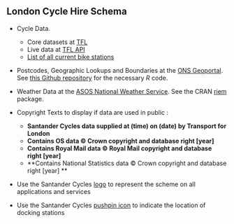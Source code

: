 ## London Cycle Hire Schema

 - Cycle Data.
   - Core datasets at [TFL](http://cycling.data.tfl.gov.uk/)
   - Live data at [TFL API](https://api.tfl.gov.uk/bikepoint)
   - [List of all current bike stations](https://tfl.gov.uk/tfl/syndication/feeds/cycle-hire/livecyclehireupdates.xml)
 - Postcodes, Geographic Lookups and Boundaries at the [ONS Geoportal](https://geoportal.statistics.gov.uk/). See [this Github repository](https://github.com/lvalnegri/projects-geography_uk) for the necessary *R* code.
 - Weather Data at the [ASOS National Weather Service](https://w2.weather.gov/climate/). See the CRAN [riem](https://cran.r-project.org/package=riem) package. 

 - Copyright Texts to display if data are used in public : 
   - **Santander Cycles data supplied at (time) on (date) by Transport for London**
   - **Contains OS data © Crown copyright and database right [year]**
   - **Contains Royal Mail data © Royal Mail copyright and database right [year]**
   - **Contains National Statistics data © Crown copyright and database right [year] **
 - Use the Santander Cycles [logo]() to represent the scheme on all applications and services
 - Use the Santander Cycles [pushpin icon](http://tfl.gov.uk/cdn/static/cms/images/promos/cycle-hire-pushpin-icon.gif) to indicate the location of docking stations

